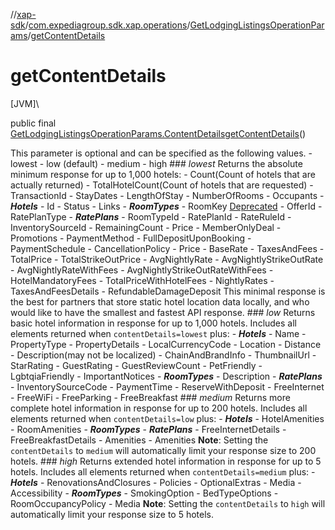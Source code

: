 //[xap-sdk](../../../index.md)/[com.expediagroup.sdk.xap.operations](../index.md)/[GetLodgingListingsOperationParams](index.md)/[getContentDetails](get-content-details.md)

# getContentDetails

[JVM]\

public final [GetLodgingListingsOperationParams.ContentDetails](-content-details/index.md)[getContentDetails](get-content-details.md)()

This parameter is optional and can be specified as the following values. - lowest - low (default) - medium - high  ### *lowest* Returns the absolute minimum response for up to 1,000 hotels: - Count(Count of hotels that are actually returned) - TotalHotelCount(Count of hotels that are requested) - TransactionId - StayDates - LengthOfStay - NumberOfRooms - Occupants - ***Hotels***   - Id   - Status   - Links   - ***RoomTypes***     - RoomKey [Deprecated](https://kotlinlang.org/api/latest/jvm/stdlib/kotlin/-deprecated/index.html)     - OfferId     - RatePlanType     - ***RatePlans***       - RoomTypeId       - RatePlanId       - RateRuleId       - InventorySourceId       - RemainingCount       - Price       - MemberOnlyDeal       - Promotions       - PaymentMethod       - FullDepositUponBooking       - PaymentSchedule       - CancellationPolicy     - Price       - BaseRate       - TaxesAndFees       - TotalPrice       - TotalStrikeOutPrice       - AvgNightlyRate       - AvgNightlyStrikeOutRate       - AvgNightlyRateWithFees       - AvgNightlyStrikeOutRateWithFees       - HotelMandatoryFees       - TotalPriceWithHotelFees       - NightlyRates       - TaxesAndFeesDetails       - RefundableDamageDeposit  This minimal response is the best for partners that store static hotel location data locally, and who would like to have the smallest and fastest API response.  ### *low* Returns basic hotel information in response for up to 1,000 hotels.  Includes all elements returned when `contentDetails=lowest` plus: - ***Hotels***   - Name   - PropertyType   - PropertyDetails   - LocalCurrencyCode   - Location   - Distance   - Description(may not be localized)   - ChainAndBrandInfo   - ThumbnailUrl   - StarRating   - GuestRating   - GuestReviewCount   - PetFriendly   - LgbtqiaFriendly   - ImportantNotices   - ***RoomTypes***     - Description     - ***RatePlans***       - InventorySourceCode       - PaymentTime       - ReserveWithDeposit       - FreeInternet       - FreeWiFi       - FreeParking       - FreeBreakfast  ### *medium* Returns more complete hotel information in response for up to 200 hotels.  Includes all elements returned when `contentDetails=low` plus: - ***Hotels***   - HotelAmenities   - RoomAmenities   - ***RoomTypes***     - ***RatePlans***       - FreeInternetDetails       - FreeBreakfastDetails       - Amenities     - Amenities  **Note**: Setting the `contentDetails` to `medium` will automatically limit your response size to 200 hotels.  ### *high* Returns extended hotel information in response for up to 5 hotels.  Includes all elements returned when `contentDetails=medium` plus: - ***Hotels***   - RenovationsAndClosures   - Policies   - OptionalExtras   - Media   - Accessibility   - ***RoomTypes***     - SmokingOption     - BedTypeOptions     - RoomOccupancyPolicy     - Media  **Note**: Setting the `contentDetails` to `high` will automatically limit your response size to 5 hotels.
